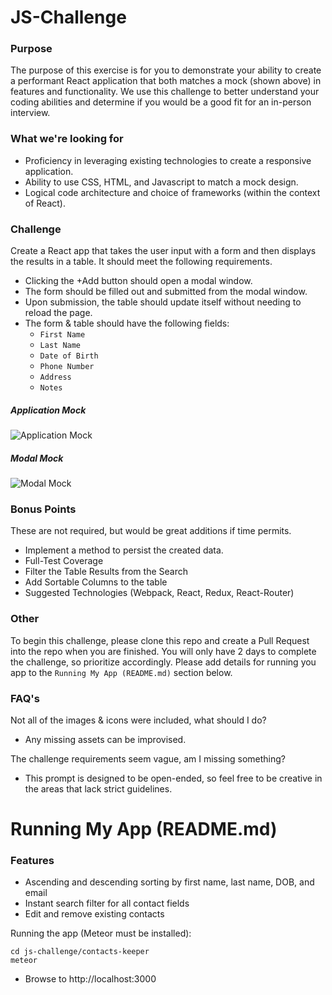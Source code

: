 # JS-Challenge

### Purpose
The purpose of this exercise is for you to demonstrate your ability to create a performant React application that both matches a mock (shown above) in features and functionality. We use this challenge to better understand your coding abilities and determine if you would be a good fit for an in-person interview.

### What we're looking for
- Proficiency in leveraging existing technologies to create a responsive application.
- Ability to use CSS, HTML, and Javascript to match a mock design.
- Logical code architecture and choice of frameworks (within the context of React).

### Challenge
Create a React app that takes the user input with a form and then displays the results in a table. It should meet the following requirements.
- Clicking the +Add button should open a modal window.
- The form should be filled out and submitted from the modal window.
- Upon submission, the table should update itself without needing to reload the page.
- The form & table should have the following fields:
  - `First Name`
  - `Last Name  `
  - `Date of Birth`
  - `Phone Number`
  - `Address`
  - `Notes`

##### Application Mock
![Application Mock](/assets/ContactsKeeper-01.png)

##### Modal Mock
![Modal Mock](/assets/ContactsKeeper-02.png)

### Bonus Points
These are not required, but would be great additions if time permits.
- Implement a method to persist the created data.
- Full-Test Coverage
- Filter the Table Results from the Search
- Add Sortable Columns to the table
- Suggested Technologies (Webpack, React, Redux, React-Router)

### Other
To begin this challenge, please clone this repo and create a Pull Request into the repo when you are finished. You will only have 2 days to complete the challenge, so prioritize accordingly. Please add details for running you app to the `Running My App (README.md)` section below.

### FAQ's
Not all of the images & icons were included, what should I do?
- Any missing assets can be improvised.

The challenge requirements seem vague, am I missing something?
- This prompt is designed to be open-ended, so feel free to be creative in the areas that lack strict guidelines.

# Running My App (README.md)
### Features
- Ascending and descending sorting by first name, last name, DOB, and email
- Instant search filter for all contact fields
- Edit and remove existing contacts

Running the app (Meteor must be installed):

```
cd js-challenge/contacts-keeper
meteor

```
- Browse to http://localhost:3000


